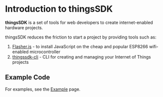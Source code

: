# Introduction to thingsSDK

__thingsSDK__ is a set of tools for web developers to create internet-enabled hardware projects. 

thingsSDK reduces the friction to start a project by providing tools such as:

  1. [Flasher.js](./flasher.js/index.md) - to install JavaScript on the cheap and popular ESP8266 wifi-enabled microcontroller 
  2. [thingssdk-cli](./thingssdk_cli/index.md) - CLI for creating and managing your Internet of Things projects


## Example Code
 
For examples, see the [Example](./examples/index.md) page.
